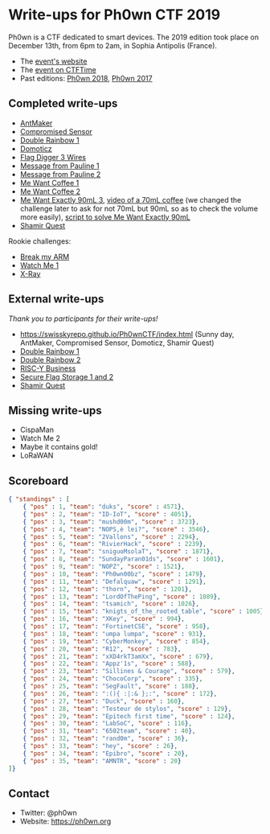 # Write-ups for Ph0wn CTF 2019

Ph0wn is a CTF dedicated to smart devices. The 2019 edition took place on December 13th, from 6pm to 2am, in Sophia Antipolis (France).

- The [event's website](https://ph0wn.org)
- The [event on CTFTime](https://ctftime.org/event/915)
- Past editions: [Ph0wn 2018](https://github.com/cryptax/write-ups-2018/tree/master/ph0wn-2018), [Ph0wn 2017](https://github.com/ctfs/write-ups-2017/tree/master/ph0wn-ctf-2017)

## Completed write-ups

- [AntMaker](https://github.com/ph0wn/writeups/blob/master/2019/hardware/partial-antmaker.md)
- [Compromised Sensor](https://github.com/ph0wn/writeups/blob/master/2019/misc/compromised-sensor.md)
- [Double Rainbow 1](https://github.com/ph0wn/writeups/blob/master/2019/reverse/doublerainbow1.md)
- [Domoticz](https://github.com/ph0wn/writeups/blob/master/2019/misc/domoticz.md)
- [Flag Digger 3 Wires](https://github.com/ph0wn/writeups/blob/master/2019/hardware/flagdigger.md)
- [Message from Pauline 1](https://github.com/ph0wn/writeups/blob/master/2019/crypto/message-pauline-1.md)
- [Message from Pauline 2](https://github.com/ph0wn/writeups/blob/master/2019/reverse/message-pauline-2.md)
- [Me Want Coffee 1](https://github.com/ph0wn/writeups/blob/master/2019/network/mewantcoffee-1-2-3.md)
- [Me Want Coffee 2](https://github.com/ph0wn/writeups/blob/master/2019/network/mewantcoffee-1-2-3.md)
- [Me Want Exactly 90mL 3](https://github.com/ph0wn/writeups/blob/master/2019/network/mewantcoffee-1-2-3.md), [video of a 70mL coffee](https://github.com/ph0wn/writeups/blob/master/2019/network/join-coffee-70ml.mp4) (we changed the challenge later to ask for not 70mL but 90mL so as to check the volume more easily), [script to solve Me Want Exactly 90mL](https://github.com/ph0wn/writeups/blob/master/2019/network/ph0wn-hack.sh)
- [Shamir Quest](https://github.com/ph0wn/writeups/blob/master/2019/crypto/shamirquest.md)

Rookie challenges:

- [Break my ARM](https://github.com/ph0wn/writeups/blob/master/2019/rookie/breakmyarm.md)
- [Watch Me 1](https://github.com/ph0wn/writeups/blob/master/2019/rookie/watchme1.md)
- [X-Ray](https://github.com/ph0wn/writeups/blob/master/2019/rookie/xray.md)


## External write-ups

*Thank you to participants for their write-ups!*

- https://swisskyrepo.github.io/Ph0wnCTF/index.html (Sunny day, AntMaker, Compromised Sensor, Domoticz, Shamir Quest)
- [Double Rainbow 1](http://sebastien.andrivet.com/en/posts/ph0wn-2019-double-rainbow-writeup/)
- [Double Rainbow 2](http://sebastien.andrivet.com/en/posts/ph0wn-2019-double-rainbow-level-2/)
- [RISC-Y Business](http://duksctf.github.io/2019/12/13/ph0wn-RISC-Y-Business.html)
- [Secure Flag Storage 1 and 2](https://github.com/vdehors/writeups/blob/master/ph0wn2019/pwn/securefs/README.md)
- [Shamir Quest](https://github.com/ziyedbe/ph0wn/tree/master/shamir)


## Missing write-ups

- CispaMan
- Watch Me 2
- Maybe it contains gold!
- LoRaWAN


## Scoreboard

```json
{ "standings" : [
	{ "pos" : 1, "team": "duks", "score" : 4571},
	{ "pos" : 2, "team": "ID-IoT", "score" : 4051},
	{ "pos" : 3, "team": "mushd00m", "score" : 3723},
	{ "pos" : 4, "team": "NOPS,è lei?", "score" : 3546},
	{ "pos" : 5, "team": "2Vallons", "score" : 2294},
	{ "pos" : 6, "team": "RivierHack", "score" : 2239},
	{ "pos" : 7, "team": "sniguoMsolaT", "score" : 1871},
	{ "pos" : 8, "team": "SundayParan01ds", "score" : 1601},
	{ "pos" : 9, "team": "NOPZ", "score" : 1521},
	{ "pos" : 10, "team": "Ph0wn00bz", "score" : 1479},
	{ "pos" : 11, "team": "Defalquaw", "score" : 1291},
	{ "pos" : 12, "team": "thorn", "score" : 1201},
	{ "pos" : 13, "team": "LordOfThePing", "score" : 1089},
	{ "pos" : 14, "team": "tsamich", "score" : 1026},
	{ "pos" : 15, "team": "knigts_of_the_rooted_table", "score" : 1005},
	{ "pos" : 16, "team": "XKey", "score" : 994},
	{ "pos" : 17, "team": "FortinetCSE", "score" : 958},
	{ "pos" : 18, "team": "umpa lumpa", "score" : 931},
	{ "pos" : 19, "team": "CyberMonkey", "score" : 854},
	{ "pos" : 20, "team": "R12", "score" : 783},
	{ "pos" : 21, "team": "xXD4rkT3amXx", "score" : 679},
	{ "pos" : 22, "team": "Appz'1s", "score" : 588},
	{ "pos" : 23, "team": "Sillines & Courage", "score" : 579},
	{ "pos" : 24, "team": "ChocoCorp", "score" : 335},
	{ "pos" : 25, "team": "SegFault", "score" : 188},
	{ "pos" : 26, "team": ":(){ :|:& };:", "score" : 172},
	{ "pos" : 27, "team": "Duck", "score" : 160},
	{ "pos" : 28, "team": "Testeur de stylos", "score" : 129},
	{ "pos" : 29, "team": "Epitech first time", "score" : 124},
	{ "pos" : 30, "team": "LabSoC", "score" : 116},
	{ "pos" : 31, "team": "6502team", "score" : 40},
	{ "pos" : 32, "team": "rand0m", "score" : 36},
	{ "pos" : 33, "team": "hey", "score" : 26},
	{ "pos" : 34, "team": "Epibro", "score" : 20},
	{ "pos" : 35, "team": "AMNTR", "score" : 20}
]}
```

## Contact

- Twitter: @ph0wn
- Website: https://ph0wn.org

